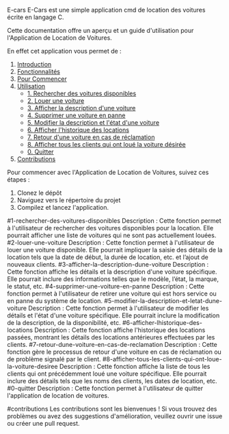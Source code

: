  E-cars
E-Cars est une simple application cmd de location des voitures écrite en langage C.

Cette documentation offre un aperçu et un guide d'utilisation pour l'Application de Location de Voitures.

En effet cet application vous permet de :

1. [Introduction](#introduction)
2. [Fonctionnalités](#fonctionnalités)
3. [Pour Commencer](#pour-commencer)
4. [Utilisation](#utilisation)
   - [1. Rechercher des voitures disponibles](#1-rechercher-des-voitures-disponibles)
   - [2. Louer une voiture](#2-louer-une-voiture)
   - [3. Afficher la description d'une voiture](#3-afficher-la-description-dune-voiture)
   - [4. Supprimer une voiture en panne](#4-supprimer-une-voiture-en-panne)
   - [5. Modifier la description et l'état d'une voiture](#5-modifier-la-description-et-letat-dune-voiture)
   - [6. Afficher l'historique des locations](#6-afficher-lhistorique-des-locations)
   - [7. Retour d'une voiture en cas de réclamation](#7-retour-dune-voiture-en-cas-de-reclamation)
   - [8. Afficher tous les clients qui ont loué la voiture désirée](#8-afficher-tous-les-clients-qui-ont-loue-la-voiture-desiree)
   - [0. Quitter](#0-quitter)
5. [Contributions](#contributions)
 
Pour commencer avec l'Application de Location de Voitures, suivez ces étapes :

1. Clonez le dépôt 
2. Naviguez vers le répertoire du projet 
3. Compilez et lancez l'application.
 
#1-rechercher-des-voitures-disponibles
Description : Cette fonction permet à l'utilisateur de rechercher des voitures disponibles pour la location. Elle pourrait afficher une liste de voitures qui ne sont pas actuellement louées.
#2-louer-une-voiture
Description : Cette fonction permet à l'utilisateur de louer une voiture disponible. Elle pourrait impliquer la saisie des détails de la location tels que la date de début, la durée de location, etc. et l’ajout de nouveaux clients.
#3-afficher-la-description-dune-voiture
Description : Cette fonction affiche les détails et la description d'une voiture spécifique. Elle pourrait inclure des informations telles que le modèle, l’état, la marque, le statut, etc.
#4-supprimer-une-voiture-en-panne
Description : Cette fonction permet à l'utilisateur de retirer une voiture qui est hors service ou en panne du système de location.
#5-modifier-la-description-et-letat-dune-voiture
Description : Cette fonction permet à l'utilisateur de modifier les détails et l'état d'une voiture spécifique. Elle pourrait inclure la modification de la description, de la disponibilité, etc.
#6-afficher-lhistorique-des-locations
Description : Cette fonction affiche l'historique des locations passées, montrant les détails des locations antérieures effectuées par les clients.
#7-retour-dune-voiture-en-cas-de-reclamation
Description : Cette fonction gère le processus de retour d'une voiture en cas de réclamation ou de problème signalé par le client.
#8-afficher-tous-les-clients-qui-ont-loue-la-voiture-desiree
Description : Cette fonction affiche la liste de tous les clients qui ont précédemment loué une voiture spécifique. Elle pourrait inclure des détails tels que les noms des clients, les dates de location, etc.
#0-quitter
Description : Cette fonction permet à l'utilisateur de quitter l'application de location de voitures. 

#contributions
Les contributions sont les bienvenues ! Si vous trouvez des problèmes ou avez des suggestions d'amélioration, veuillez ouvrir une issue ou créer une pull request.


